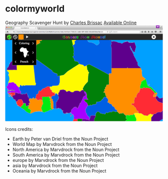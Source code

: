# colormyworld
Geography Scavenger Hunt by <a href="http://github.com/cdbrissac/">Charles Brissac</a>
[Available Online](http://dev.asymptopia.org/static/colormyworld)
<img src='img/colormyworld-v0.3.png'/>

Icons credits:

* Earth by Peter van Driel from the Noun Project
* World Map by Marvdrock from the Noun Project
* North America by Marvdrock from the Noun Project
* South America by Marvdrock from the Noun Project
* europe by Marvdrock from the Noun Project
* asia by Marvdrock from the Noun Project
* Oceania by Marvdrock from the Noun Project
